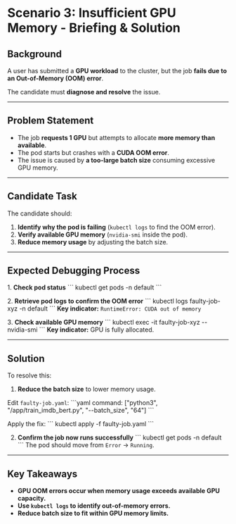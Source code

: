 # Scenario 3: Insufficient GPU Memory - Briefing & Solution

## **Background**
A user has submitted a **GPU workload** to the cluster, but the job **fails due to an Out-of-Memory (OOM) error**.

The candidate must **diagnose and resolve** the issue.

---

## **Problem Statement**
- The job **requests 1 GPU** but attempts to allocate **more memory than available**.
- The pod starts but crashes with a **CUDA OOM error**.
- The issue is caused by **a too-large batch size** consuming excessive GPU memory.

---

## **Candidate Task**
The candidate should:
1. **Identify why the pod is failing** (`kubectl logs` to find the OOM error).
2. **Verify available GPU memory** (`nvidia-smi` inside the pod).
3. **Reduce memory usage** by adjusting the batch size.

---

## **Expected Debugging Process**
1️. **Check pod status**
\```
kubectl get pods -n default
\```

2️. **Retrieve pod logs to confirm the OOM error**
\```
kubectl logs faulty-job-xyz -n default
\```
**Key indicator:** `RuntimeError: CUDA out of memory`

3️. **Check available GPU memory**
\```
kubectl exec -it faulty-job-xyz -- nvidia-smi
\```
**Key indicator:** GPU is fully allocated.

---

## **Solution**
To resolve this:
1. **Reduce the batch size** to lower memory usage.

Edit `faulty-job.yaml`:
\```yaml
command: ["python3", "/app/train_imdb_bert.py", "--batch_size", "64"]
\```

Apply the fix:
\```
kubectl apply -f faulty-job.yaml
\```

2. **Confirm the job now runs successfully**
\```
kubectl get pods -n default
\```
The pod should move from `Error` → `Running`.

---

## **Key Takeaways**
- **GPU OOM errors occur when memory usage exceeds available GPU capacity.**
- **Use `kubectl logs` to identify out-of-memory errors.**
- **Reduce batch size to fit within GPU memory limits.**